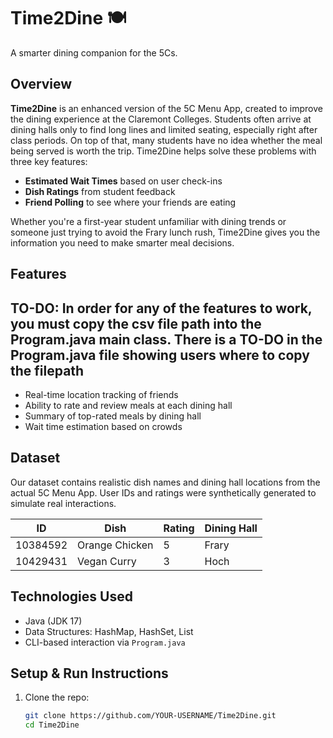 # Time2Dine 🍽️

A smarter dining companion for the 5Cs.

## Overview

**Time2Dine** is an enhanced version of the 5C Menu App, created to improve the dining experience at the Claremont Colleges. Students often arrive at dining halls only to find long lines and limited seating, especially right after class periods. On top of that, many students have no idea whether the meal being served is worth the trip. Time2Dine helps solve these problems with three key features:

- **Estimated Wait Times** based on user check-ins
- **Dish Ratings** from student feedback
- **Friend Polling** to see where your friends are eating

Whether you're a first-year student unfamiliar with dining trends or someone just trying to avoid the Frary lunch rush, Time2Dine gives you the information you need to make smarter meal decisions.

## Features
## TO-DO: In order for any of the features to work, you must copy the csv file path into the Program.java main class. There is a TO-DO in the Program.java file showing users where to copy the filepath

- Real-time location tracking of friends  
- Ability to rate and review meals at each dining hall  
- Summary of top-rated meals by dining hall  
- Wait time estimation based on crowds 

## Dataset

Our dataset contains realistic dish names and dining hall locations from the actual 5C Menu App. User IDs and ratings were synthetically generated to simulate real interactions.

| ID        | Dish           | Rating | Dining Hall |
|-----------|----------------|--------|--------------|
| 10384592  | Orange Chicken | 5      | Frary        |
| 10429431  | Vegan Curry    | 3      | Hoch         |

## Technologies Used

- Java (JDK 17)
- Data Structures: HashMap, HashSet, List
- CLI-based interaction via `Program.java`

## Setup & Run Instructions

1. Clone the repo:
   ```bash
   git clone https://github.com/YOUR-USERNAME/Time2Dine.git
   cd Time2Dine